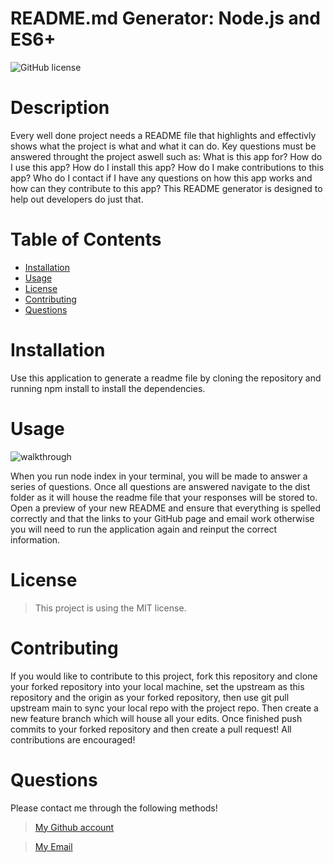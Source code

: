 # README.md Generator: Node.js and ES6+

      
![GitHub license](https://img.shields.io/static/v1?label=License&message=MIT&color=blue&style=for-the-badge)

# Description
Every well done project needs a README file that highlights and effectivly shows what the project is what and what it can do. Key questions must be answered throught the project aswell such as: What is this app for? How do I use this app? How do I install this app? How do I make contributions to this app? Who do I contact if I have any questions on how this app works and how can they contribute to this app? This README generator is designed to help out developers do just that.

# Table of Contents 

- [Installation](#installation)
- [Usage](#usage)
- [License](#license)
- [Contributing](#contributing)
- [Questions](#questions)

# Installation 

Use this application to generate a readme file by cloning the repository and running npm install to install the dependencies.

# Usage

![walkthrough](./images/)  

When you run node index in your terminal, you will be made to answer a series of questions. Once all questions are answered navigate to the dist folder as it will house the readme file that your responses will be stored to. Open a preview of your new README and ensure that everything is spelled correctly and that the links to your GitHub page and email work otherwise you will need to run the application again and reinput the correct information.

# License

> This project is using the MIT license.

# Contributing

If you would like to contribute to this project, fork this repository and clone your forked repository into your local machine, set the upstream as this repository and the origin as your forked repository, then use git pull upstream main to sync your local repo with the project repo. Then create a new feature branch which will house all your edits. Once finished push commits to your forked repository and then create a pull request! All contributions are encouraged!


# Questions
Please contact me through the following methods!

> [My Github account](https://github.com/charles-nyabeze)

> <a href="mailto:charlesnnyabeze@gmail.com">My Email</a> 
